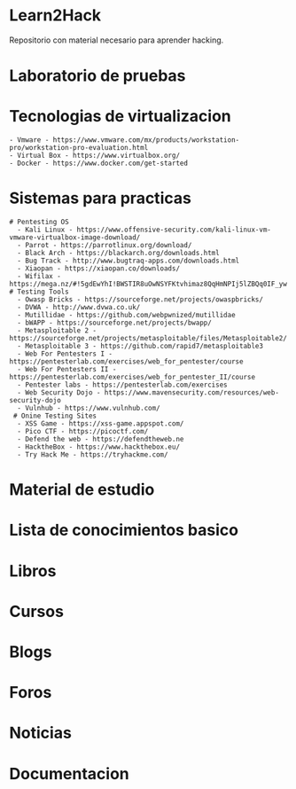 # Learn2Hack
Repositorio con material necesario para aprender hacking.

# Laboratorio de pruebas
  # Tecnologias de virtualizacion
    - Vmware - https://www.vmware.com/mx/products/workstation-pro/workstation-pro-evaluation.html
    - Virtual Box - https://www.virtualbox.org/
    - Docker - https://www.docker.com/get-started
    
  # Sistemas para practicas
    # Pentesting OS
      - Kali Linux - https://www.offensive-security.com/kali-linux-vm-vmware-virtualbox-image-download/
      - Parrot - https://parrotlinux.org/download/
      - Black Arch - https://blackarch.org/downloads.html
      - Bug Track - http://www.bugtraq-apps.com/downloads.html
      - Xiaopan - https://xiaopan.co/downloads/
      - Wifilax - https://mega.nz/#!5gdEwYhI!BWSTIR8uOwNSYFKtvhimaz8QqHmNPIj5lZBQq0IF_yw
    # Testing Tools
      - Owasp Bricks - https://sourceforge.net/projects/owaspbricks/
      - DVWA - http://www.dvwa.co.uk/
      - Mutillidae - https://github.com/webpwnized/mutillidae
      - bWAPP - https://sourceforge.net/projects/bwapp/
      - Metasploitable 2 - https://sourceforge.net/projects/metasploitable/files/Metasploitable2/
      - Metasploitable 3 - https://github.com/rapid7/metasploitable3
      - Web For Pentesters I - https://pentesterlab.com/exercises/web_for_pentester/course
      - Web For Pentesters II - https://pentesterlab.com/exercises/web_for_pentester_II/course
      - Pentester labs - https://pentesterlab.com/exercises
      - Web Security Dojo - https://www.mavensecurity.com/resources/web-security-dojo
      - Vulnhub - https://www.vulnhub.com/
     # Onine Testing Sites
      - XSS Game - https://xss-game.appspot.com/
      - Pico CTF - https://picoctf.com/
      - Defend the web - https://defendtheweb.ne
      - HacktheBox - https://www.hackthebox.eu/
      - Try Hack Me - https://tryhackme.com/
      
# Material de estudio
  # Lista de conocimientos basico
  # Libros
  # Cursos
  # Blogs
  # Foros
  # Noticias
  # Documentacion

